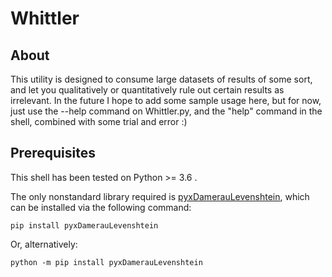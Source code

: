 # Whittler

## About

This utility is designed to consume large datasets of results of some sort, and let you qualitatively or quantitatively rule out certain results as irrelevant. In the future I hope to add some sample usage here, but for now, just use the --help command on Whittler.py, and the "help" command in the shell, combined with some trial and error :)

## Prerequisites

This shell has been tested on Python >= 3.6 .

The only nonstandard library required is [pyxDamerauLevenshtein](https://github.com/gfairchild/pyxDamerauLevenshtein), which can be installed via the following command:

```
pip install pyxDamerauLevenshtein
```

Or, alternatively:

```
python -m pip install pyxDamerauLevenshtein
```